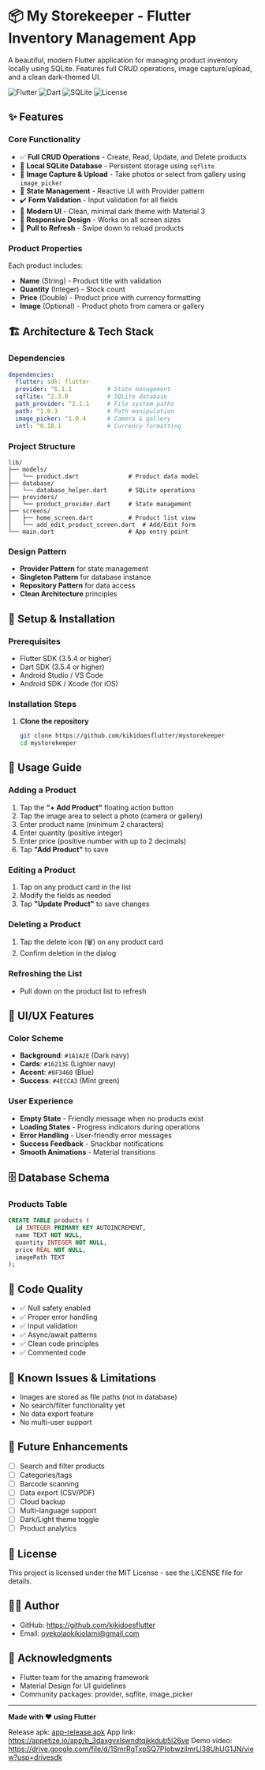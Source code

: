 # 📦 My Storekeeper - Flutter Inventory Management App

A beautiful, modern Flutter application for managing product inventory locally using SQLite. Features full CRUD operations, image capture/upload, and a clean dark-themed UI.

![Flutter](https://img.shields.io/badge/Flutter-3.5.4-02569B?logo=flutter)
![Dart](https://img.shields.io/badge/Dart-3.5.4-0175C2?logo=dart)
![SQLite](https://img.shields.io/badge/SQLite-sqflite-003B57?logo=sqlite)
![License](https://img.shields.io/badge/License-MIT-green)

## ✨ Features

### Core Functionality
- ✅ **Full CRUD Operations** - Create, Read, Update, and Delete products
- 💾 **Local SQLite Database** - Persistent storage using `sqflite`
- 📸 **Image Capture & Upload** - Take photos or select from gallery using `image_picker`
- 🔄 **State Management** - Reactive UI with Provider pattern
- ✔️ **Form Validation** - Input validation for all fields
- 🎨 **Modern UI** - Clean, minimal dark theme with Material 3
- 📱 **Responsive Design** - Works on all screen sizes
- 🔄 **Pull to Refresh** - Swipe down to reload products

### Product Properties
Each product includes:
- **Name** (String) - Product title with validation
- **Quantity** (Integer) - Stock count
- **Price** (Double) - Product price with currency formatting
- **Image** (Optional) - Product photo from camera or gallery

## 🏗️ Architecture & Tech Stack

### Dependencies
```yaml
dependencies:
  flutter: sdk: flutter
  provider: ^6.1.1          # State management
  sqflite: ^2.3.0           # SQLite database
  path_provider: ^2.1.1     # File system paths
  path: ^1.8.3              # Path manipulation
  image_picker: ^1.0.4      # Camera & gallery
  intl: ^0.18.1             # Currency formatting
```

### Project Structure
```
lib/
├── models/
│   └── product.dart              # Product data model
├── database/
│   └── database_helper.dart      # SQLite operations
├── providers/
│   └── product_provider.dart     # State management
├── screens/
│   ├── home_screen.dart          # Product list view
│   └── add_edit_product_screen.dart  # Add/Edit form
└── main.dart                     # App entry point
```

### Design Pattern
- **Provider Pattern** for state management
- **Singleton Pattern** for database instance
- **Repository Pattern** for data access
- **Clean Architecture** principles

## 🚀 Setup & Installation

### Prerequisites
- Flutter SDK (3.5.4 or higher)
- Dart SDK (3.5.4 or higher)
- Android Studio / VS Code
- Android SDK / Xcode (for iOS)

### Installation Steps

1. **Clone the repository**
   ```bash
   git clone https://github.com/kikidoesflutter/mystorekeeper
   cd mystorekeeper
   ```

## 📱 Usage Guide

### Adding a Product
1. Tap the **"+ Add Product"** floating action button
2. Tap the image area to select a photo (camera or gallery)
3. Enter product name (minimum 2 characters)
4. Enter quantity (positive integer)
5. Enter price (positive number with up to 2 decimals)
6. Tap **"Add Product"** to save

### Editing a Product
1. Tap on any product card in the list
2. Modify the fields as needed
3. Tap **"Update Product"** to save changes

### Deleting a Product
1. Tap the delete icon (🗑️) on any product card
2. Confirm deletion in the dialog

### Refreshing the List
- Pull down on the product list to refresh

## 🎨 UI/UX Features

### Color Scheme
- **Background**: `#1A1A2E` (Dark navy)
- **Cards**: `#16213E` (Lighter navy)
- **Accent**: `#0F3460` (Blue)
- **Success**: `#4ECCA3` (Mint green)

### User Experience
- **Empty State** - Friendly message when no products exist
- **Loading States** - Progress indicators during operations
- **Error Handling** - User-friendly error messages
- **Success Feedback** - Snackbar notifications
- **Smooth Animations** - Material transitions

## 🗄️ Database Schema

### Products Table
```sql
CREATE TABLE products (
  id INTEGER PRIMARY KEY AUTOINCREMENT,
  name TEXT NOT NULL,
  quantity INTEGER NOT NULL,
  price REAL NOT NULL,
  imagePath TEXT
);
```

## 📝 Code Quality

- ✅ Null safety enabled
- ✅ Proper error handling
- ✅ Input validation
- ✅ Async/await patterns
- ✅ Clean code principles
- ✅ Commented code

## 🐛 Known Issues & Limitations

- Images are stored as file paths (not in database)
- No search/filter functionality yet
- No data export feature
- No multi-user support

## 🚀 Future Enhancements

- [ ] Search and filter products
- [ ] Categories/tags
- [ ] Barcode scanning
- [ ] Data export (CSV/PDF)
- [ ] Cloud backup
- [ ] Multi-language support
- [ ] Dark/Light theme toggle
- [ ] Product analytics

## 📄 License

This project is licensed under the MIT License - see the LICENSE file for details.

## 👨‍💻 Author
- GitHub: https://github.com/kikidoesflutter
- Email: oyekolaokikiolami@gmail.com

## 🙏 Acknowledgments

- Flutter team for the amazing framework
- Material Design for UI guidelines
- Community packages: provider, sqflite, image_picker

---

**Made with ❤️ using Flutter**

Release apk: [app-release.apk](build%28apk%29/app-release.apk)
App link: https://appetize.io/app/b_3daxgvxlswndtqjkkdub5l26ve
Demo video: https://drive.google.com/file/d/1SmrRgTxpSQ7PIobwzilmrLl38UhUG1JN/view?usp=drivesdk